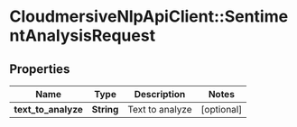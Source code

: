 # CloudmersiveNlpApiClient::SentimentAnalysisRequest

## Properties
Name | Type | Description | Notes
------------ | ------------- | ------------- | -------------
**text_to_analyze** | **String** | Text to analyze | [optional] 


